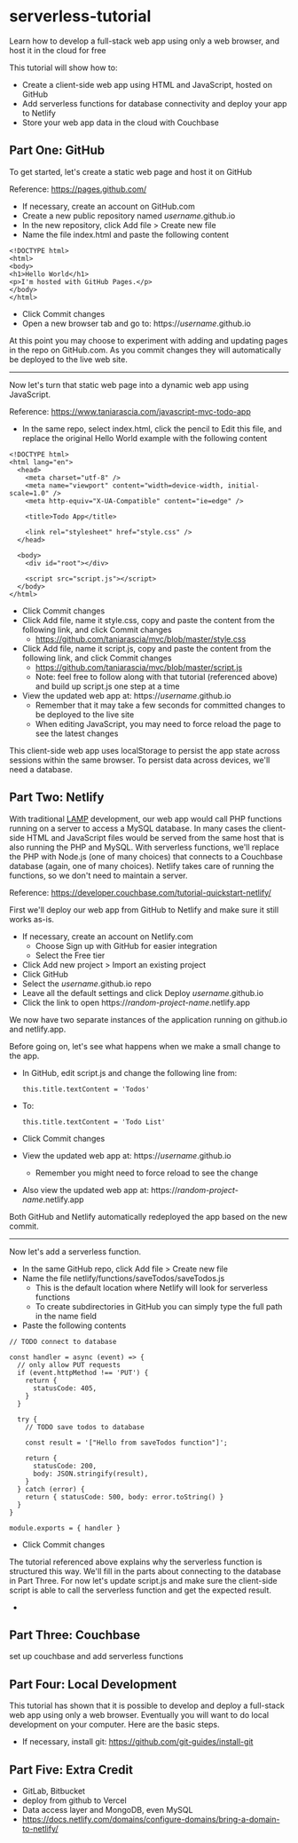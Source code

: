 # serverless-tutorial

Learn how to develop a full-stack web app using only a web browser, and host it in the cloud for free

This tutorial will show how to:
- Create a client-side web app using HTML and JavaScript, hosted on GitHub
- Add serverless functions for database connectivity and deploy your app to Netlify
- Store your web app data in the cloud with Couchbase

## Part One: GitHub

To get started, let's create a static web page and host it on GitHub

Reference: https://pages.github.com/

- If necessary, create an account on GitHub.com
- Create a new public repository named *username*.github.io
- In the new repository, click Add file > Create new file
- Name the file index.html and paste the following content
~~~
<!DOCTYPE html>
<html>
<body>
<h1>Hello World</h1>
<p>I'm hosted with GitHub Pages.</p>
</body>
</html>
~~~
- Click Commit changes
- Open a new browser tab and go to: https://*username*.github.io

At this point you may choose to experiment with adding and updating pages in the repo on GitHub.com. As you commit changes they will automatically be deployed to the live web site.

---

Now let's turn that static web page into a dynamic web app using JavaScript.

Reference: https://www.taniarascia.com/javascript-mvc-todo-app

- In the same repo, select index.html, click the pencil to Edit this file, and replace the original Hello World example with the following content
~~~
<!DOCTYPE html>
<html lang="en">
  <head>
    <meta charset="utf-8" />
    <meta name="viewport" content="width=device-width, initial-scale=1.0" />
    <meta http-equiv="X-UA-Compatible" content="ie=edge" />

    <title>Todo App</title>

    <link rel="stylesheet" href="style.css" />
  </head>

  <body>
    <div id="root"></div>

    <script src="script.js"></script>
  </body>
</html>
~~~
- Click Commit changes
- Click Add file, name it style.css, copy and paste the content from the following link, and click Commit changes
  - https://github.com/taniarascia/mvc/blob/master/style.css
- Click Add file, name it script.js, copy and paste the content from the following link, and click Commit changes
  - https://github.com/taniarascia/mvc/blob/master/script.js
  - Note: feel free to follow along with that tutorial (referenced above) and build up script.js one step at a time
- View the updated web app at: https://*username*.github.io
  - Remember that it may take a few seconds for committed changes to be deployed to the live site
  - When editing JavaScript, you may need to force reload the page to see the latest changes
 
This client-side web app uses localStorage to persist the app state across sessions within the same browser. To persist data across devices, we'll need a database.

## Part Two: Netlify

With traditional [LAMP](https://en.wikipedia.org/wiki/LAMP_(software_bundle)) development, our web app would call PHP functions running on a server to access a MySQL database. In many cases the client-side HTML and JavaScript files would be served from the same host that is also running the PHP and MySQL. With serverless functions, we'll replace the PHP with Node.js (one of many choices) that connects to a Couchbase database (again, one of many choices). Netlify takes care of running the functions, so we don't need to maintain a server.

Reference: https://developer.couchbase.com/tutorial-quickstart-netlify/

First we'll deploy our web app from GitHub to Netlify and make sure it still works as-is.

- If necessary, create an account on Netlify.com
  - Choose Sign up with GitHub for easier integration
  - Select the Free tier
- Click Add new project > Import an existing project
- Click GitHub
- Select the *username*.github.io repo
- Leave all the default settings and click Deploy *username*.github.io
- Click the link to open https://*random-project-name*.netlify.app

We now have two separate instances of the application running on github.io and netlify.app.

Before going on, let's see what happens when we make a small change to the app.

- In GitHub, edit script.js and change the following line from:
  
    `this.title.textContent = 'Todos'`
  
- To:

  `this.title.textContent = 'Todo List'`

- Click Commit changes
- View the updated web app at: https://*username*.github.io
  - Remember you might need to force reload to see the change
- Also view the updated web app at: https://*random-project-name*.netlify.app

Both GitHub and Netlify automatically redeployed the app based on the new commit.

---

Now let's add a serverless function.

- In the same GitHub repo, click Add file > Create new file
- Name the file netlify/functions/saveTodos/saveTodos.js
  - This is the default location where Netlify will look for serverless functions
  - To create subdirectories in GitHub you can simply type the full path in the name field
- Paste the following contents

~~~
// TODO connect to database

const handler = async (event) => {
  // only allow PUT requests
  if (event.httpMethod !== 'PUT') {
    return {
      statusCode: 405,
    }
  }

  try {
    // TODO save todos to database

    const result = '["Hello from saveTodos function"]';

    return {
      statusCode: 200,
      body: JSON.stringify(result),
    }
  } catch (error) {
    return { statusCode: 500, body: error.toString() }
  }
}

module.exports = { handler }
~~~

- Click Commit changes

The tutorial referenced above explains why the serverless function is structured this way. We'll fill in the parts about connecting to the database in Part Three. For now let's update script.js and make sure the client-side script is able to call the serverless function and get the expected result.

- 

## Part Three: Couchbase

set up couchbase and add serverless functions

## Part Four: Local Development

This tutorial has shown that it is possible to develop and deploy a full-stack web app using only a web browser. Eventually you will want to do local development on your computer. Here are the basic steps.

- If necessary, install git: https://github.com/git-guides/install-git

## Part Five: Extra Credit

- GitLab, Bitbucket
- deploy from github to Vercel
- Data access layer and MongoDB, even MySQL
- https://docs.netlify.com/domains/configure-domains/bring-a-domain-to-netlify/


